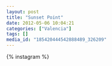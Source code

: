 ```yaml
---
layout: post
title: "Sunset Point"
date: 2012-05-06 10:04:21
categories: ["Valencia"]
tags: []
media_id: "185420444542888489_326209"
---
```


{% instagram %}
